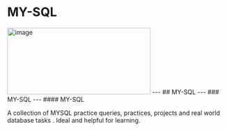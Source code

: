 # MY-SQL
<img width="329" height="153" alt="image" src="https://github.com/user-attachments/assets/abaf336e-1fde-4028-b1b9-0e5fb0b905d0" />
---
## MY-SQL
---
### MY-SQL
---
#### MY-SQL

A collection of MYSQL practice queries, practices, projects and real world database tasks . Ideal and helpful for learning.
